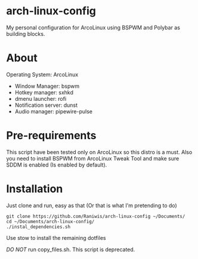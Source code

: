 # arch-linux-config
My personal configuration for ArcoLinux using BSPWM and Polybar as building blocks.

# About
Operating System: ArcoLinux
- Window Manager: bspwm
- Hotkey manager: sxhkd
- dmenu launcher: rofi
- Notification server: dunst
- Audio manager: pipewire-pulse

# Pre-requirements
This script have been tested only on ArcoLinux so this distro is a must.
Also you need to install BSPWM from ArcoLinux Tweak Tool and make sure SDDM is enabled (Is enabled by default).

# Installation
Just clone and run, easy as that (Or that is what I'm pretending to do)
```
git clone https://github.com/Raniwis/arch-linux-config ~/Documents/
cd ~/Documents/arch-linux-config/
./instal_dependencies.sh
```
Use stow to install the remaining dotfiles

*DO NOT* run copy_files.sh. This script is deprecated.
